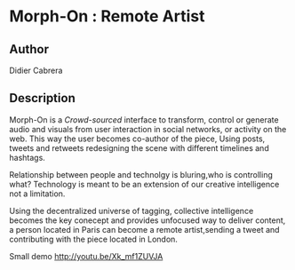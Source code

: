 # Morph-On : Remote Artist

## Author
Didier Cabrera

## Description

Morph-On is a *Crowd-sourced* interface to transform, control or generate audio and visuals from user interaction in social networks, or activity on the web.
This way the user becomes co-author of the piece, Using posts, tweets and retweets redesigning the scene with different timelines and hashtags.

Relationship between people and technolgy is bluring,who is controlling what?
Technology is meant to be an extension of our creative intelligence not a limitation.

Using the decentralized universe of tagging, collective intelligence becomes the key conecept and provides unfocused way to deliver content, a person located in Paris can become a remote artist,sending a tweet and contributing with the piece located in London.

Small demo
http://youtu.be/Xk_mf1ZUVJA